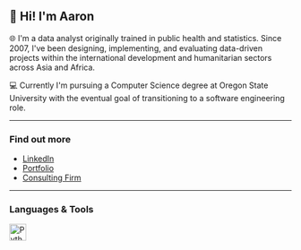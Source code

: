 ## 👋 Hi! I'm Aaron

:globe_with_meridians: I'm a data analyst originally trained in public health and statistics. Since 2007, I've been designing, implementing, and evaluating data-driven projects within the international development and humanitarian sectors across Asia and Africa.

:computer: Currently I'm pursuing a Computer Science degree at Oregon State University with the eventual goal of transitioning to a software engineering role.

---

### Find out more
- [LinkedIn](https://www.linkedin.com/in/aaronbwise/)
- [Portfolio](https://www.aaronbwise.com)
- [Consulting Firm](https://www.a3di.dev)

---

### Languages & Tools
<img align="left" alt="Python" width="30px" style="padding-right:10px;" src="https://cdn.jsdelivr.net/gh/devicons/devicon/icons/python/python-original.svg"/>
